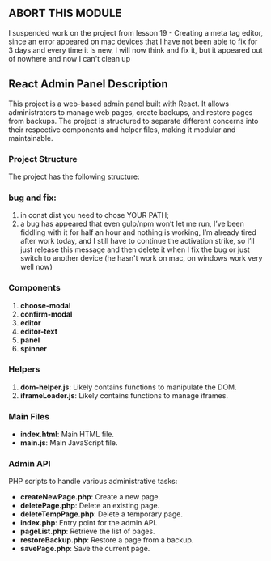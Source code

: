 ## ABORT THIS MODULE
I suspended work on the project from lesson 19 - Creating a meta tag editor, since an error appeared on mac devices that I have not been able to fix for 3 days and every time it is new, I will now think and fix it, but it appeared out of nowhere and now I can't clean up

## React Admin Panel Description

This project is a web-based admin panel built with React. It allows administrators to manage web pages, create backups, and restore pages from backups. The project is structured to separate different concerns into their respective components and helper files, making it modular and maintainable.

### Project Structure

The project has the following structure:

### bug and fix:

1. in const dist you need to chose YOUR PATH; 
2. a bug has appeared that even gulp/npm won’t let me run, I’ve been fiddling with it for half an hour and nothing is working, I’m already tired after work today, and I still have to continue the activation strike, so I’ll just release this message and then delete it when I fix the bug or just switch to another device (he hasn't work on mac, on windows work very well now)

### Components

1. **choose-modal**
2. **confirm-modal**
3. **editor**
4. **editor-text**
5. **panel**
6. **spinner**

### Helpers

1. **dom-helper.js**: Likely contains functions to manipulate the DOM.
2. **iframeLoader.js**: Likely contains functions to manage iframes.

### Main Files

- **index.html**: Main HTML file.
- **main.js**: Main JavaScript file.

### Admin API

PHP scripts to handle various administrative tasks:

- **createNewPage.php**: Create a new page.
- **deletePage.php**: Delete an existing page.
- **deleteTempPage.php**: Delete a temporary page.
- **index.php**: Entry point for the admin API.
- **pageList.php**: Retrieve the list of pages.
- **restoreBackup.php**: Restore a page from a backup.
- **savePage.php**: Save the current page.
